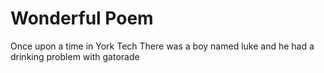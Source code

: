 # Wonderful Poem

Once upon a time in York Tech
There was a boy named luke and he had a drinking problem with gatorade